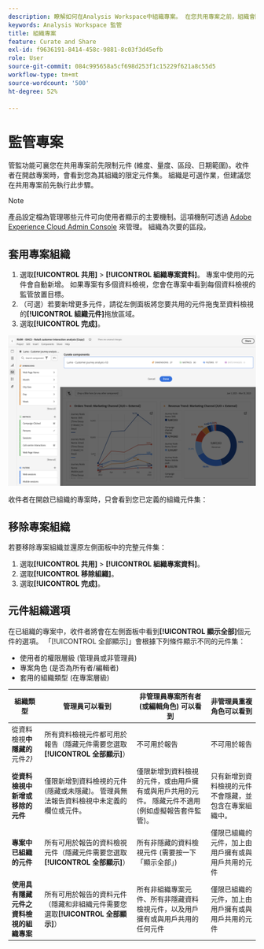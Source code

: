 ```yaml
---
description: 瞭解如何在Analysis Workspace中組織專案。 在您共用專案之前，組織會限制元件的存取權。
keywords: Analysis Workspace 監管
title: 組織專案
feature: Curate and Share
exl-id: f9636191-8414-458c-9881-8c03f3d45efb
role: User
source-git-commit: 084c995658a5cf698d253f1c15229f621a8c55d5
workflow-type: tm+mt
source-wordcount: '500'
ht-degree: 52%

---
```


# 監管專案

管監功能可襄您在共用專案前先限制元件 (維度、量度、區段、日期範圍)。收件者在開啟專案時，會看到您為其組織的限定元件集。 組織是可選作業，但建議您在共用專案前先執行此步驟。

>[!NOTE]
> 產品設定檔為管理哪些元件可向使用者顯示的主要機制。這項機制可透過 [Adobe Experience Cloud Admin Console](https://experienceleague.adobe.com/zh-hant/docs/core-services/interface/administration/admin-tool-experience-cloud) 來管理。 組織為次要的區段。

## 套用專案組織

1. 選取&#x200B;**[!UICONTROL 共用]** > **[!UICONTROL 組織專案資料]**。
專案中使用的元件會自動新增。
如果專案有多個資料檢視，您會在專案中看到每個資料檢視的監管放置目標。
1. （可選）若要新增更多元件，請從左側面板將您要共用的元件拖曳至資料檢視的&#x200B;**[!UICONTROL 組織元件]**&#x200B;拖放區域。
1. 選取&#x200B;**[!UICONTROL 完成]**。

<!--
Curation can also be applied from the [!UICONTROL Share] menu by selecting **[!UICONTROL Curate and Share]**. This option automatically curates the project to the components in use in the project. You can add additional components following the steps above.
-->

![Curate Components 視窗會顯示專案正在使用的元件。](assets/curation-field.png)

收件者在開啟已組織的專案時，只會看到您已定義的組織元件集：


## 移除專案組織

若要移除專案組織並還原左側面板中的完整元件集：

1. 選取&#x200B;**[!UICONTROL 共用]** > **[!UICONTROL 組織專案資料]**。
1. 選取&#x200B;**[!UICONTROL 移除組織]**。
1. 選取&#x200B;**[!UICONTROL 完成]**。

## 元件組織選項

在已組織的專案中，收件者將會在左側面板中看到&#x200B;**[!UICONTROL 顯示全部]**&#x200B;個元件的選項。 「[!UICONTROL 全部顯示]」會根據下列條件顯示不同的元件集：

* 使用者的權限層級 (管理員或非管理員)
* 專案角色 (是否為所有者/編輯者)
* 套用的組織類型 (在專案層級)

| 組織類型 | 管理員可以看到 | 非管理員專案所有者 (或編輯角色) 可以看到 | 非管理員重複角色可以看到 |
| --- | --- | --- | --- |
| 從資料檢視&#x200B;**中隱藏的**&#x200B;元件&#x200B;*2&rbrace;* | 所有資料檢視元件都可用於報告（隱藏元件需要您選取&#x200B;**[!UICONTROL 全部顯示]**） | 不可用於報告 | 不可用於報告 |
| **從資料檢視中新增或移除的元件** | 僅限新增到資料檢視的元件 (隱藏或未隱藏)。 管理員無法報告資料檢視中未定義的欄位或元件。 | 僅限新增到資料檢視的元件，或由用戶擁有或與用戶共用的元件。 隱藏元件不適用 (例如虛擬報告套件監管)。 | 只有新增到資料檢視的元件不會隱藏，並包含在專案組織中。 |
| **專案中已組織的元件** | 所有可用於報告的資料檢視元件（隱藏元件需要您選取&#x200B;**[!UICONTROL 全部顯示]**） | 所有非隱藏的資料檢視元件 (需要按一下「顯示全部」) | 僅限已組織的元件，加上由用戶擁有或與用戶共用的元件 |
| **使用具有隱藏元件之資料檢視的組織專案** | 所有可用於報告的資料元件（隱藏和非組織元件需要您選取&#x200B;**[!UICONTROL 全部顯示]**） | 所有非組織專案元件、所有非隱藏資料檢視元件，以及用戶擁有或與用戶共用的任何元件 | 僅限已組織的元件，加上由用戶擁有或與用戶共用的元件 |
